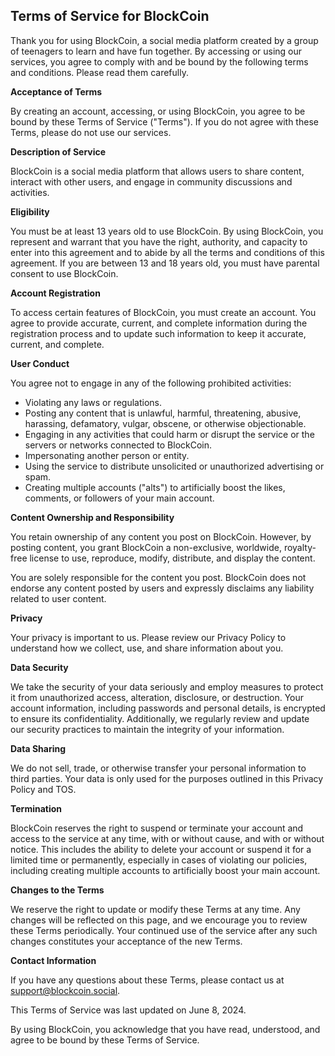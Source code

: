 ## Terms of Service for BlockCoin

Thank you for using BlockCoin, a social media platform created by a group of teenagers to learn and have fun together. By accessing or using our services, you agree to comply with and be bound by the following terms and conditions. Please read them carefully.

**Acceptance of Terms**

By creating an account, accessing, or using BlockCoin, you agree to be bound by these Terms of Service ("Terms"). If you do not agree with these Terms, please do not use our services.

**Description of Service**

BlockCoin is a social media platform that allows users to share content, interact with other users, and engage in community discussions and activities.

**Eligibility**

You must be at least 13 years old to use BlockCoin. By using BlockCoin, you represent and warrant that you have the right, authority, and capacity to enter into this agreement and to abide by all the terms and conditions of this agreement. If you are between 13 and 18 years old, you must have parental consent to use BlockCoin.

**Account Registration**

To access certain features of BlockCoin, you must create an account. You agree to provide accurate, current, and complete information during the registration process and to update such information to keep it accurate, current, and complete.

**User Conduct**

You agree not to engage in any of the following prohibited activities:

- Violating any laws or regulations.
- Posting any content that is unlawful, harmful, threatening, abusive, harassing, defamatory, vulgar, obscene, or otherwise objectionable.
- Engaging in any activities that could harm or disrupt the service or the servers or networks connected to BlockCoin.
- Impersonating another person or entity.
- Using the service to distribute unsolicited or unauthorized advertising or spam.
- Creating multiple accounts ("alts") to artificially boost the likes, comments, or followers of your main account.

**Content Ownership and Responsibility**

You retain ownership of any content you post on BlockCoin. However, by posting content, you grant BlockCoin a non-exclusive, worldwide, royalty-free license to use, reproduce, modify, distribute, and display the content.

You are solely responsible for the content you post. BlockCoin does not endorse any content posted by users and expressly disclaims any liability related to user content.

**Privacy**

Your privacy is important to us. Please review our Privacy Policy to understand how we collect, use, and share information about you.

**Data Security**

We take the security of your data seriously and employ measures to protect it from unauthorized access, alteration, disclosure, or destruction. Your account information, including passwords and personal details, is encrypted to ensure its confidentiality. Additionally, we regularly review and update our security practices to maintain the integrity of your information.

**Data Sharing**

We do not sell, trade, or otherwise transfer your personal information to third parties. Your data is only used for the purposes outlined in this Privacy Policy and TOS.

**Termination**

BlockCoin reserves the right to suspend or terminate your account and access to the service at any time, with or without cause, and with or without notice. This includes the ability to delete your account or suspend it for a limited time or permanently, especially in cases of violating our policies, including creating multiple accounts to artificially boost your main account.

**Changes to the Terms**

We reserve the right to update or modify these Terms at any time. Any changes will be reflected on this page, and we encourage you to review these Terms periodically. Your continued use of the service after any such changes constitutes your acceptance of the new Terms.

**Contact Information**

If you have any questions about these Terms, please contact us at support@blockcoin.social.

This Terms of Service was last updated on June 8, 2024.

By using BlockCoin, you acknowledge that you have read, understood, and agree to be bound by these Terms of Service.